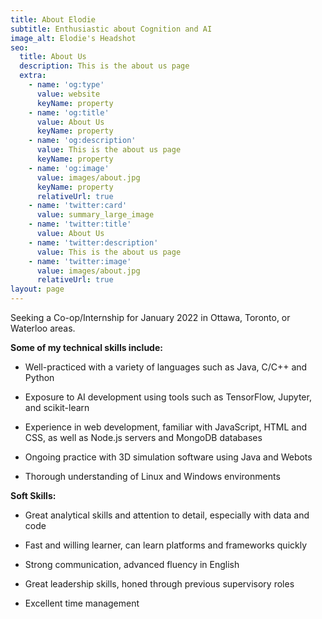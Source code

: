 ```yaml
---
title: About Elodie
subtitle: Enthusiastic about Cognition and AI
image_alt: Elodie's Headshot
seo:
  title: About Us
  description: This is the about us page
  extra:
    - name: 'og:type'
      value: website
      keyName: property
    - name: 'og:title'
      value: About Us
      keyName: property
    - name: 'og:description'
      value: This is the about us page
      keyName: property
    - name: 'og:image'
      value: images/about.jpg
      keyName: property
      relativeUrl: true
    - name: 'twitter:card'
      value: summary_large_image
    - name: 'twitter:title'
      value: About Us
    - name: 'twitter:description'
      value: This is the about us page
    - name: 'twitter:image'
      value: images/about.jpg
      relativeUrl: true
layout: page
---
```

Seeking a Co-op/Internship for January 2022 in Ottawa, Toronto, or Waterloo areas.

**Some of my technical skills include:**

*   Well-practiced with a variety of languages such as Java, C/C++ and Python

*   Exposure to AI development using tools such as TensorFlow, Jupyter, and scikit-learn

*   Experience in web development, familiar with JavaScript, HTML and CSS, as well as Node.js servers and MongoDB databases

*   Ongoing practice with 3D simulation software using Java and Webots

*   Thorough understanding of Linux and Windows environments

**Soft Skills:**

*   Great analytical skills and attention to detail, especially with data and code

*   Fast and willing learner, can learn platforms and frameworks quickly

*   Strong communication, advanced fluency in English

*   Great leadership skills, honed through previous supervisory roles

*   Excellent time management
